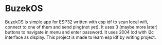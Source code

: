# BuzekOS
 BuzekOS is simple app for ESP32 written with esp idf to scan local wifi, connect to one of them and send ping(not yet). It uses 3 (maybe more later) buttons to navigate in menu and enter password.  It uses 2004 lcd with i2c interface as display.  This project is made to learn esp idf by writing project.
